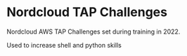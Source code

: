 # Nordcloud TAP Challenges

Nordcloud AWS TAP Challenges set during training in 2022. 

Used to increase shell and python skills
